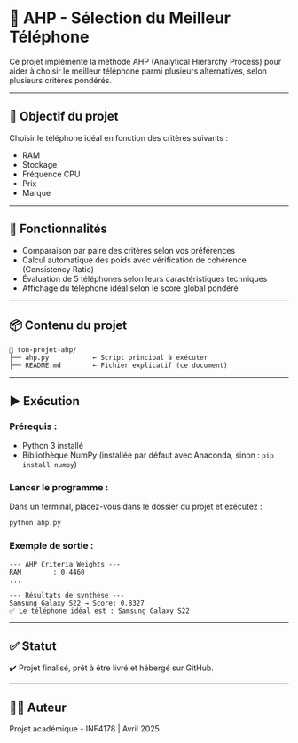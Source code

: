 # 📱 AHP - Sélection du Meilleur Téléphone

Ce projet implémente la méthode AHP (Analytical Hierarchy Process) pour aider à choisir le meilleur téléphone parmi plusieurs alternatives, selon plusieurs critères pondérés.

---

## 🧠 Objectif du projet
Choisir le téléphone idéal en fonction des critères suivants :
- RAM
- Stockage
- Fréquence CPU
- Prix
- Marque

---

## 🚀 Fonctionnalités
- Comparaison par paire des critères selon vos préférences
- Calcul automatique des poids avec vérification de cohérence (Consistency Ratio)
- Évaluation de 5 téléphones selon leurs caractéristiques techniques
- Affichage du téléphone idéal selon le score global pondéré

---

## 📦 Contenu du projet

```
📁 ton-projet-ahp/
├── ahp.py           ← Script principal à exécuter
├── README.md        ← Fichier explicatif (ce document)
```

---

## ▶️ Exécution

### Prérequis :
- Python 3 installé
- Bibliothèque NumPy (installée par défaut avec Anaconda, sinon : `pip install numpy`)

### Lancer le programme :
Dans un terminal, placez-vous dans le dossier du projet et exécutez :

```bash
python ahp.py
```

### Exemple de sortie :
```
--- AHP Criteria Weights ---
RAM        : 0.4460
...

--- Résultats de synthèse ---
Samsung Galaxy S22 → Score: 0.8327
✅ Le téléphone idéal est : Samsung Galaxy S22
```

---

## ✅ Statut
✔️ Projet finalisé, prêt à être livré et hébergé sur GitHub.

---

## 🧑‍💻 Auteur
Projet académique - INF4178 | Avril 2025

